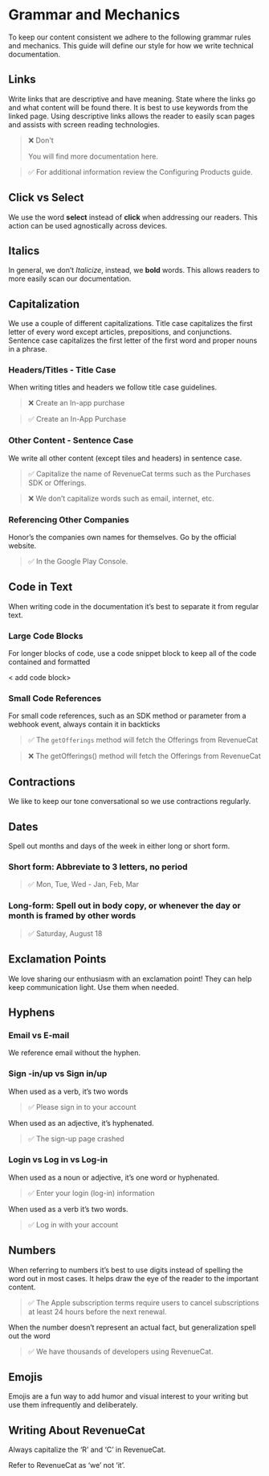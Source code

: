  # Grammar and Mechanics

To keep our content consistent we adhere to the following grammar rules and mechanics. This guide will define our style for how we write technical documentation. 

## Links

Write links that are descriptive and have meaning. State where the links go and what content will be found there. It is best to use keywords from the linked page. Using descriptive links allows the reader to easily scan pages and assists with screen reading technologies. 

>❌  Don't 
>
>You will find more documentation here.

 > ✅   For additional information review the Configuring Products guide. 


## Click vs Select

We use the word **select** instead of **click** when addressing our readers. This action can be used agnostically across devices. 


## Italics

In general, we don’t *Italicize*, instead, we **bold** words. This allows readers to more easily scan our documentation. 

## Capitalization

We use a couple of different capitalizations. Title case capitalizes the first letter of every word except articles, prepositions, and conjunctions. Sentence case capitalizes the first letter of the first word and proper nouns in a phrase.


### Headers/Titles - Title Case

When writing titles and headers we follow title case guidelines. 

> ❌   Create an In-app purchase

> ✅  Create an In-App Purchase

### Other Content - Sentence Case 

We write all other content (except tiles and headers) in sentence case. 

>✅   Capitalize the name of RevenueCat terms such as the Purchases SDK or Offerings. 

>❌   We don’t capitalize words such as email, internet, etc. 

### Referencing Other Companies
Honor’s the companies own names for themselves. Go by the official website.

>✅   In the Google Play Console. 


## Code in Text

When writing code in the documentation it’s best to separate it from regular text.

### Large Code Blocks

For longer blocks of code, use a code snippet block to keep all of the code contained and formatted

< add code block>

### Small Code References 

For small code references, such as an SDK method or parameter from a webhook event, always contain it in backticks

>✅    The `getOfferings` method will fetch the Offerings from RevenueCat

>❌  The getOfferings() method will fetch the Offerings from RevenueCat


## Contractions

We like to keep our tone conversational so we use contractions regularly. 


## Dates

Spell out months and days of the week in either long or short form. 

### Short form:  Abbreviate to 3 letters, no period 

>✅    Mon, Tue, Wed - Jan, Feb, Mar

### Long-form: Spell out in body copy, or whenever the day or month is framed by other words

>✅    Saturday, August 18

## Exclamation Points

We love sharing our enthusiasm with an exclamation point! They can help keep communication light. Use them when needed. 

## Hyphens 

### Email vs E-mail

We reference email without the hyphen.


### Sign -in/up vs Sign in/up 

When used as a verb, it’s two words 

>✅   Please sign in to your account

When used as an adjective, it’s hyphenated. 

>✅  The sign-up page crashed


### Login vs  Log in vs Log-in

When used as a noun or adjective, it’s one word or hyphenated.

>✅   Enter your login (log-in) information

When used as a verb it’s two words. 

>✅  Log in with your account


## Numbers 

When referring to numbers it’s best to use digits instead of spelling the word out in most cases. It helps draw the eye of the reader to the important content. 

>✅    The Apple subscription terms require users to cancel subscriptions at least 24 hours before the next renewal.

When the number doesn’t represent an actual fact, but generalization spell out the word

>✅   We have thousands of developers using RevenueCat.


## Emojis

Emojis are a fun way to add humor and visual interest to your writing but use them infrequently and deliberately.


## Writing About RevenueCat 

Always capitalize the ‘R’ and ‘C’ in RevenueCat.

Refer to RevenueCat as ‘we’ not ‘it’.

